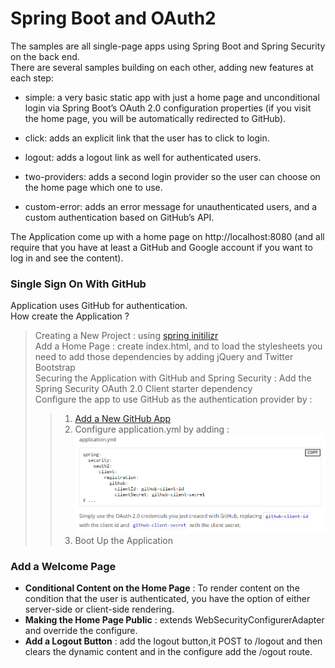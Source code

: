 # Spring Boot and OAuth2
The samples are all single-page apps using Spring Boot and Spring Security on the back end.  
There are several samples building on each other, adding new features at each step:  

* simple: a very basic static app with just a home page and unconditional login via Spring Boot’s OAuth 2.0 configuration properties (if you visit the home page, you will be automatically redirected to GitHub).  

* click: adds an explicit link that the user has to click to login.  

* logout: adds a logout link as well for authenticated users.  

* two-providers: adds a second login provider so the user can choose on the home page which one to use.  

* custom-error: adds an error message for unauthenticated users, and a custom authentication based on GitHub’s API.   
  

The Application come up with a home page on http://localhost:8080 (and all require that you have at least a GitHub and Google account if you want to log in and see the content).  
  
### Single Sign On With GitHub
Application uses GitHub for authentication.  
How create the Application ?  
> Creating a New Project : using [spring initilizr](https://start.spring.io/)   
> Add a Home Page : create index.html, and to load the stylesheets you need to add those dependencies by adding jQuery and Twitter Bootstrap  
> Securing the Application with GitHub and Spring Security : Add the Spring Security OAuth 2.0 Client starter dependency  
> Configure the app to use GitHub as the authentication provider by : 
>> 1. [Add a New GitHub App](https://github.com/settings/developers)  
>> 2. Configure application.yml by adding :  
>> ![yml](./OAuth_Images/yml.PNG)  
>> 3. Boot Up the Application  
### Add a Welcome Page
* **Conditional Content on the Home Page** : To render content on the condition that the user is authenticated, you have the option of either server-side or client-side rendering.  
* **Making the Home Page Public** : extends WebSecurityConfigurerAdapter and override the configure.  
* **Add a Logout Button** : add the logout button,it POST to /logout and then clears the dynamic content and in the configure add the /ogout route.  




  